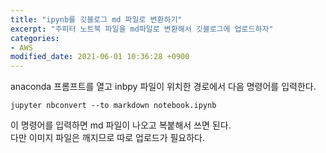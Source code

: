 ```yaml
---
title: "ipynb를 깃블로그 md 파일로 변환하기"
excerpt: "주피터 노트북 파일을 md파일로 변환해서 깃블로그에 업로드하자"
categories:
- AWS
modified_date: 2021-06-01 10:36:28 +0900
---
```

anaconda 프롬프트를 열고 inbpy 파일이 위치한 경로에서 다음 명령어를 입력한다.
```
jupyter nbconvert --to markdown notebook.ipynb
```
이 명령어를 입력하면 md 파일이 나오고 복붙해서 쓰면 된다.    
다만 이미지 파일은 깨지므로 따로 업로드가 필요하다.

